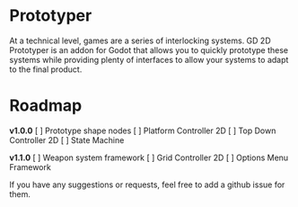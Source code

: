 # Prototyper
At a technical level, games are a series of interlocking systems. GD 2D Prototyper is an addon for Godot that allows you to quickly prototype these systems while providing plenty of interfaces to allow your systems to adapt to the final product.

# Roadmap
**v1.0.0**
[ ] Prototype shape nodes
[ ] Platform Controller 2D
[ ] Top Down Controller 2D
[ ] State Machine

**v1.1.0**
[ ] Weapon system framework
[ ] Grid Controller 2D
[ ] Options Menu Framework

If you have any suggestions or requests, feel free to add a github issue for them.
